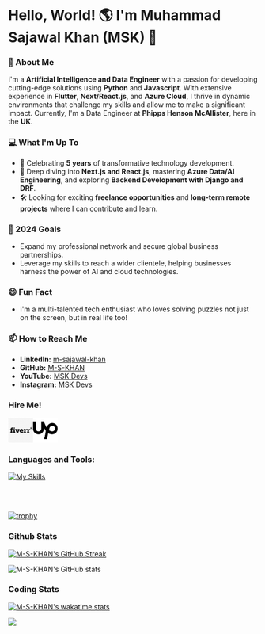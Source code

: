 # Hello, World! 🌎 I'm Muhammad Sajawal Khan (MSK) 👋

### 🚀 About Me
I'm a **Artificial Intelligence and Data Engineer** with a passion for developing cutting-edge solutions using **Python** and **Javascript**. With extensive experience in **Flutter**, **Next/React.js**, and **Azure Cloud**, I thrive in dynamic environments that challenge my skills and allow me to make a significant impact. Currently, I'm a Data Engineer at **Phipps Henson McAllister**, here in the **UK**.

### 💻 What I'm Up To
- 🎉 Celebrating **5 years** of transformative technology development.
- 🌱 Deep diving into **Next.js and React.js**, mastering **Azure Data/AI Engineering**, and exploring **Backend Development with Django and DRF**.
- 🛠️ Looking for exciting **freelance opportunities** and **long-term remote projects** where I can contribute and learn.

### 🎯 2024 Goals
- Expand my professional network and secure global business partnerships.
- Leverage my skills to reach a wider clientele, helping businesses harness the power of AI and cloud technologies.

### 😄 Fun Fact
- I'm a multi-talented tech enthusiast who loves solving puzzles not just on the screen, but in real life too!

### 📫 How to Reach Me
- **LinkedIn:** [m-sajawal-khan](https://linkedin.com/in/m-sajawal-khan)
- **GitHub:** [M-S-KHAN](https://github.com/M-S-KHAN)
- **YouTube:** [MSK Devs](https://youtube.com/@mskdevs)
- **Instagram:** [MSK Devs](https://instagram.com/msk.grams)


### Hire Me!

[<img align="left" alt="fiverr.com/thepyclan" height="50" width="50" src="./fiverr.png" />][fiverr]
[<img align="left" alt="fiverr.com/reshailawan" width="50" height="50" src="./upwork.png" />][upwork]

<br />
<br />
<br />


### Languages and Tools:

[![My Skills](https://skillicons.dev/icons?i=js,ts,html,css,nextjs,nodejs,python,anaconda,androidstudio,angular,bash,dart,debian,django,fastapi,flask,linux,pnpm,raspberrypi,redis,selenium,terraform,aws,flutter,express,pytorch,tensorflow,graphql,mongodb,postgres,firebase,gcp,materialui,sass,git,postman,vscode,figma,&theme=dark)](https://skillicons.dev)


<br />
<br />

[![trophy](https://github-profile-trophy.vercel.app/?username=M-S-KHAN&theme=discord&no-frame=true&rank=-?&column=-1)](https://github.com/ryo-ma/github-profile-trophy)


### Github Stats
[![M-S-KHAN's GitHub Streak](http://github-readme-streak-stats.herokuapp.com?user=M-S-KHAN&theme=gotham)](https://git.io/streak-stats)

![M-S-KHAN's GitHub stats](https://github-readme-stats-orcin-pi-41.vercel.app/api?username=M-S-KHAN&show_icons=true&theme=gotham&count_private=true&include_all_commits=true&hide_rank=true)

### Coding Stats
[![M-S-KHAN's wakatime stats](https://github-readme-stats.vercel.app/api/wakatime?username=MSKHAN&theme=gotham&layout=compact)]([https://www.fiverr.com/thepyclan])

[![](https://visitcount.itsvg.in/api?id=M-S-KHAN&icon=0&color=0)](https://visitcount.itsvg.in)

[twitter]: https://twitter.com/sajawal_khan_
[linkedin]: https://linkedin.com/in/m-sajawal-khan
[fiverr]: https://www.fiverr.com/thepyclan
[upwork]: https://www.upwork.com/freelancers/~01adb038200b0cc995
[personal]: https://mskhan.vercel.app
